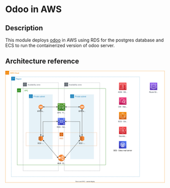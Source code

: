 # Odoo in AWS

## Description

This module deploys [odoo](https://odoo.com) in AWS using RDS for the postgres database and ECS to run the containerized version of odoo server.

## Architecture reference

![Architecture diagram](images/Diagram.svg)
